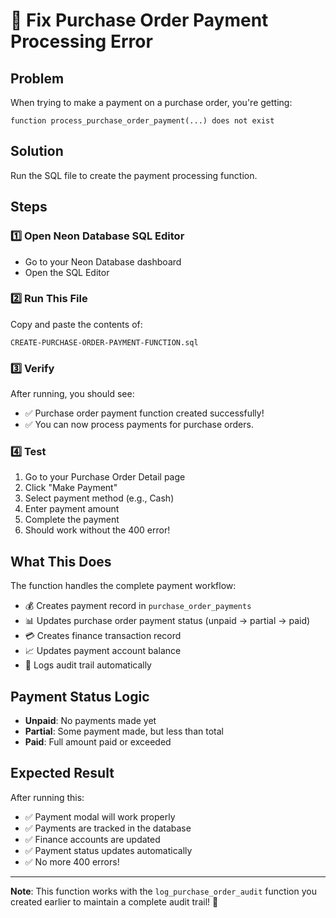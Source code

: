 # 🎯 Fix Purchase Order Payment Processing Error

## Problem
When trying to make a payment on a purchase order, you're getting:
```
function process_purchase_order_payment(...) does not exist
```

## Solution
Run the SQL file to create the payment processing function.

## Steps

### 1️⃣ Open Neon Database SQL Editor
- Go to your Neon Database dashboard
- Open the SQL Editor

### 2️⃣ Run This File
Copy and paste the contents of:
```
CREATE-PURCHASE-ORDER-PAYMENT-FUNCTION.sql
```

### 3️⃣ Verify
After running, you should see:
- ✅ Purchase order payment function created successfully!
- ✅ You can now process payments for purchase orders.

### 4️⃣ Test
1. Go to your Purchase Order Detail page
2. Click "Make Payment"
3. Select payment method (e.g., Cash)
4. Enter payment amount
5. Complete the payment
6. Should work without the 400 error!

## What This Does
The function handles the complete payment workflow:
- 💰 Creates payment record in `purchase_order_payments`
- 📊 Updates purchase order payment status (unpaid → partial → paid)
- 💳 Creates finance transaction record
- 📈 Updates payment account balance
- 📝 Logs audit trail automatically

## Payment Status Logic
- **Unpaid**: No payments made yet
- **Partial**: Some payment made, but less than total
- **Paid**: Full amount paid or exceeded

## Expected Result
After running this:
- ✅ Payment modal will work properly
- ✅ Payments are tracked in the database
- ✅ Finance accounts are updated
- ✅ Payment status updates automatically
- ✅ No more 400 errors!

---

**Note**: This function works with the `log_purchase_order_audit` function you created earlier to maintain a complete audit trail! 🔗

